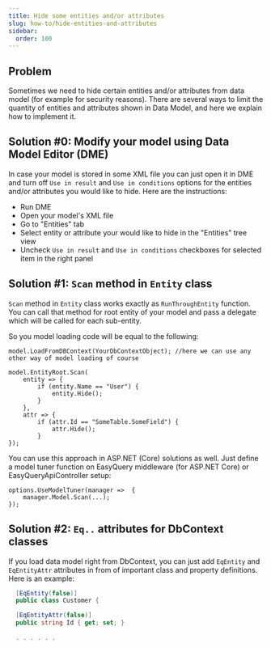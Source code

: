 ```yaml
---
title: Hide some entities and/or attributes
slug: how-to/hide-entities-and-attributes
sidebar:
  order: 100
---
```


## Problem
Sometimes we need to hide certain entities and/or attributes from data model (for example for security reasons). There are several ways to limit the quantity of entities and attributes shown in Data Model, and here we explain how to implement it.

## Solution #0: Modify your model using Data Model Editor (DME)
In case your model is stored in some XML file you can just open it in DME and turn off `Use in result` and `Use in conditions` options for the entities and/or attributes you would like to hide. Here are the instructions:
 - Run DME
 - Open your model's XML file
 - Go to "Entities" tab
 - Select entity or attribute your would like to hide in the "Entities" tree view 
 - Uncheck `Use in result` and `Use in conditions` checkboxes for selected item in the right panel

## Solution #1: `Scan` method in `Entity` class

`Scan` method in `Entity` class works exactly as `RunThroughEntity` function. You can call that method for root entity of your model and pass a delegate which will be called for each sub-entity.

So you model loading code will be equal to the following:

```
model.LoadFromDBContext(YourDbContextObject); //here we can use any other way of model loading of course

model.EntityRoot.Scan(
    entity => {
        if (entity.Name == "User") {
            entity.Hide();
        }
    },
    attr => {
        if (attr.Id == "SomeTable.SomeField") {
            attr.Hide();
        }
});
```

You can use this approach in ASP.NET (Core) solutions as well. Just define a model tuner function on EasyQuery middleware (for ASP.NET Core) or EasyQueryApiController setup:

```
options.UseModelTuner(manager =>  {
    manager.Model.Scan(...);
});
```

## Solution #2: `Eq..` attributes for DbContext classes 

If you load data model right from DbContext, you can just add `EqEntity` and `EqEntityAttr` attributes in from of important class and property definitions. 
Here is an example:

```c#
  [EqEntity(false)]
  public class Customer {

  [EqEntityAttr(false)]
  public string Id { get; set; }
  
  . . . . . . 

```
